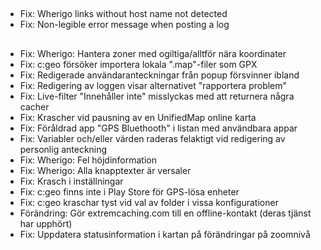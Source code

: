 ##
- Fix: Wherigo links without host name not detected
- Fix: Non-legible error message when posting a log

##
- Fix: Wherigo: Hantera zoner med ogiltiga/alltför nära koordinater
- Fix: c:geo försöker importera lokala ".map"-filer som GPX
- Fix: Redigerade användaranteckningar från popup försvinner ibland
- Fix: Redigering av loggen visar alternativet "rapportera problem"
- Fix: Live-filter "Innehåller inte" misslyckas med att returnera några cacher
- Fix: Krascher vid pausning av en UnifiedMap online karta
- Fix: Föråldrad app "GPS Bluethooth" i listan med användbara appar
- Fix: Variabler och/eller värden raderas felaktigt vid redigering av personlig anteckning
- Fix: Wherigo: Fel höjdinformation
- Fix: Wherigo: Alla knapptexter är versaler
- Fix: Krasch i inställningar
- Fix: c:geo finns inte i Play Store för GPS-lösa enheter
- Fix: c:geo kraschar tyst vid val av folder i vissa konfigurationer
- Förändring: Gör extremcaching.com till en offline-kontakt (deras tjänst har upphört)
- Fix: Uppdatera statusinformation i kartan på förändringar på zoomnivå
